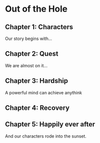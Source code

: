 # Out of the Hole

## Chapter 1: Characters

Our story begins with...


## Chapter 2: Quest
We are almost on it... 

## Chapter 3: Hardship
A powerful mind can achieve anythink

## Chapter 4: Recovery


## Chapter 5: Happily ever after

And our characters rode into the sunset.

